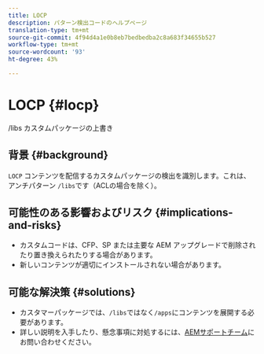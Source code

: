 ```yaml
---
title: LOCP
description: パターン検出コードのヘルプページ
translation-type: tm+mt
source-git-commit: 4f94d4a1e0b8eb7bedbedba2c8a683f34655b527
workflow-type: tm+mt
source-wordcount: '93'
ht-degree: 43%

---
```



# LOCP {#locp}

/libs カスタムパッケージの上書き

## 背景 {#background}

`LOCP` コンテンツを配信するカスタムパッケージの検出を識別します。これは、アンチパターン `/libs`です（ACLの場合を除く）。

## 可能性のある影響およびリスク {#implications-and-risks}

* カスタムコードは、CFP、SP または主要な AEM アップグレードで削除されたり置き換えられたりする場合があります。
* 新しいコンテンツが適切にインストールされない場合があります。

## 可能な解決策 {#solutions}

* カスタマーパッケージでは、`/libs`ではなく`/apps`にコンテンツを展開する必要があります。
* 詳しい説明を入手したり、懸念事項に対処するには、[AEMサポートチーム](https://helpx.adobe.com/enterprise/using/support-for-experience-cloud.html)にお問い合わせください。
